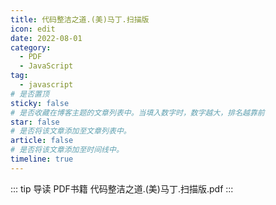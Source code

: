 ```yaml
---
title: 代码整洁之道.(美)马丁.扫描版
icon: edit
date: 2022-08-01
category:
  - PDF
  - JavaScript
tag:
  - javascript
# 是否置顶
sticky: false
# 是否收藏在博客主题的文章列表中。当填入数字时，数字越大，排名越靠前
star: false
# 是否将该文章添加至文章列表中。
article: false
# 是否将该文章添加至时间线中。
timeline: true
---
```

::: tip 导读
PDF书籍 代码整洁之道.(美)马丁.扫描版.pdf
:::
<!-- more -->


<PDF url="https://lc-gluttony.s3.amazonaws.com/LfQUMiHwWA4l/6tIBXalLdB4JJEWe72MneGKR4wjNoEMI/CSS%E6%9D%83%E5%A8%81%E6%8C%87%E5%8D%97-%E7%AC%AC%E4%B8%89%E7%89%88.pdf" :toolbar="false"/>